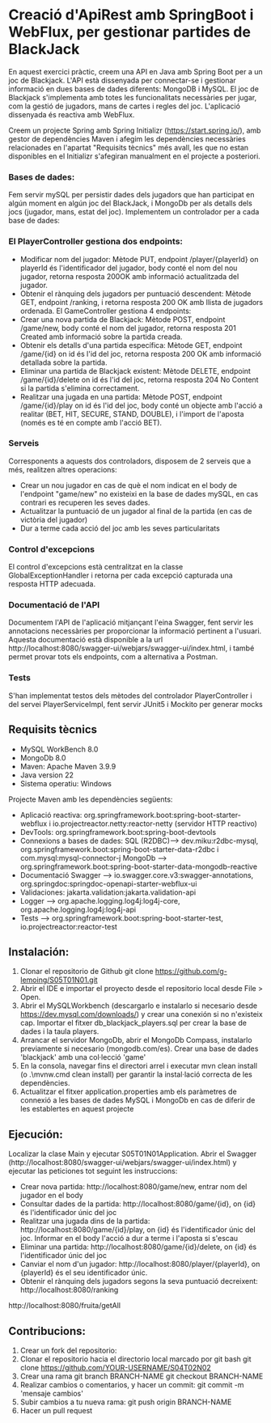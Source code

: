 # Creació d'ApiRest amb SpringBoot i WebFlux, per gestionar partides de BlackJack
En aquest exercici pràctic, creem una API en Java amb Spring Boot per a un joc de Blackjack. L'API està dissenyada per connectar-se i gestionar informació en dues bases de dades diferents: MongoDB i MySQL. El joc de Blackjack s'implementa amb totes les funcionalitats necessàries per jugar, com la gestió de jugadors, mans de cartes i regles del joc. L'aplicació dissenyada és reactiva amb WebFlux.

Creem un projecte Spring amb Spring Initializr (https://start.spring.io/), amb gestor de dependències Maven i afegim les dependències necessàries relacionades en l'apartat "Requisits tècnics" més avall, les que no estan disponibles en el Initializr s'afegiran manualment en el projecte a posteriori.

### Bases de dades:
Fem servir mySQL per persistir dades dels jugadors que han participat en algún moment en algún joc del BlackJack, i MongoDb per als detalls dels jocs (jugador, mans, estat del joc). Implementem un controlador per a cada base de dades:
### El PlayerController gestiona dos endpoints:
- Modificar nom del jugador: Mètode PUT, endpoint /player/{playerId} on playerId és l'identificador del jugador, body conté el nom del nou jugador, retorna resposta 200OK amb informació actualitzada del jugador.
- Obtenir el rànquing dels jugadors per puntuació descendent: Mètode GET, endpoint /ranking, i retorna resposta 200 OK amb llista de jugadors ordenada.
El GameController gestiona 4 endpoints:
- Crear una nova partida de Blackjack: Mètode POST, endpoint /game/new, body conté el nom del jugador, retorna resposta 201 Created amb informació sobre la partida creada.
- Obtenir els detalls d'una partida específica: Mètode GET, endpoint /game/{id} on id és l'id del joc, retorna resposta 200 OK amb informació detallada sobre la partida.
- Eliminar una partida de Blackjack existent: Mètode DELETE, endpoint /game/{id}/delete on id és l'id del joc, retorna resposta 204 No Content si la partida s'elimina correctament.
- Realitzar una jugada en una partida: Mètode POST, endpoint /game/{id}/play on id és l'id del joc, body conté un objecte amb l'acció a realitar (BET, HIT, SECURE, STAND, DOUBLE), i l'import de l'aposta (només es té en compte amb l'acció BET).

### Serveis
Corresponents a aquests dos controladors, disposem de 2 serveis que a més, realitzen altres operacions:
- Crear un nou jugador en cas de què el nom indicat en el body de l'endpoint "game/new" no existeixi en la base de dades mySQL, en cas contrari es recuperen les seves dades.
- Actualitzar la puntuació de un jugador al final de la partida (en cas de victòria del jugador)
- Dur a terme cada acció del joc amb les seves particularitats

### Control d'excepcions
El control d'excepcions està centralitzat en la classe GlobalExceptionHandler i retorna per cada excepció capturada una resposta HTTP adecuada.

### Documentació de l'API
Documentem l'API de l'aplicació mitjançant l'eina Swagger, fent servir les annotacions necessàries per proporcionar la informació pertinent a l'usuari. Aquesta documentació està disponible a la url http://localhost:8080/swagger-ui/webjars/swagger-ui/index.html, i també permet provar tots els endpoints, com a alternativa a Postman.

### Tests
S'han implementat testos dels mètodes del controlador PlayerController i del servei PlayerServiceImpl, fent servir JUnit5 i Mockito per generar mocks 
## Requisits tècnics
- MySQL WorkBench 8.0
- MongoDb 8.0
- Maven: Apache Maven 3.9.9
- Java version 22
- Sistema operatiu: Windows

Projecte Maven amb les dependències següents:
- Aplicació reactiva: org.springframework.boot:spring-boot-starter-webflux i io.projectreactor.netty:reactor-netty (servidor HTTP reactivo)
- DevTools: org.springframework.boot:spring-boot-devtools
- Connexions a bases de dades: 
  SQL (R2DBC)--> dev.miku:r2dbc-mysql, org.springframework.boot:spring-boot-starter-data-r2dbc i com.mysql:mysql-connector-j
  MongoDb --> org.springframework.boot:spring-boot-starter-data-mongodb-reactive
- Documentació Swagger --> io.swagger.core.v3:swagger-annotations, org.springdoc:springdoc-openapi-starter-webflux-ui
- Validaciones: jakarta.validation:jakarta.validation-api
- Logger --> org.apache.logging.log4j:log4j-core, org.apache.logging.log4j:log4j-api
- Tests --> org.springframework.boot:spring-boot-starter-test, io.projectreactor:reactor-test
## Instalación: 
1. Clonar el repositorio de Github
git clone https://github.com/g-lemoing/S05T01N01.git
2. Abrir el IDE e importar el proyecto desde el repositorio local desde File > Open.
3. Abrir el MySQLWorkbench (descargarlo e instalarlo si necesario desde https://dev.mysql.com/downloads/) y crear una conexión si no n'existeix cap. Importar el fitxer db_blackjack_players.sql per crear la base de dades i la taula players.
4. Arrancar el servidor MongoDb, abrir el MongoDb Compass, instalarlo previamente si necesario (mongodb.com/es). Crear una base de dades 'blackjack' amb una col·lecció 'game'
5. En la consola, navegar fins el directori arrel i executar mvn clean install (o .\mvnw.cmd clean install) per garantir la instal·lació correcta de les dependències.
6. Actualitzar el fitxer application.properties amb els paràmetres de connexió a les bases de dades MySQL i MongoDb en cas de diferir de les establertes en aquest projecte

## Ejecución:
Localizar la clase Main y ejecutar S05T01N01Application.
Abrir el Swagger (http://localhost:8080/swagger-ui/webjars/swagger-ui/index.html) y ejecutar las peticiones tot seguint les instruccions:
- Crear nova partida: http://localhost:8080/game/new, entrar nom del jugador en el body
- Consultar dades de la partida: http://localhost:8080/game/{id}, on {id} és l'identificador únic del joc
- Realitzar una jugada dins de la partida: http://localhost:8080/game/{id}/play, on {id} és l'identificador únic del joc. Informar en el body l'acció a dur a terme i l'aposta si s'escau
- Eliminar una partida: http://localhost:8080/game/{id}/delete, on {id} és l'identificador únic del joc
- Canviar el nom d'un jugador: http://localhost:8080/player/{playerId}, on {playerId} és el seu identificador únic.
- Obtenir el rànquing dels jugadors segons la seva puntuació decreixent: http://localhost:8080/ranking

http://localhost:8080/fruita/getAll
## Contribucions:
1. Crear un fork del repositorio: 
2. Clonar el repositorio hacia el directorio local marcado por git bash
 git clone https://github.com/YOUR-USERNAME/S04T02N02
3. Crear una rama
git branch BRANCH-NAME
git checkout BRANCH-NAME
4. Realizar cambios o comentarios, y hacer un commit: git commit -m 'mensaje cambios'
5. Subir cambios a tu nueva rama: git push origin BRANCH-NAME
6. Hacer un pull request
